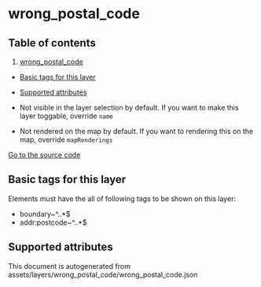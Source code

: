 wrong_postal_code
===================

## Table of contents

1. [wrong_postal_code](#wrong_postal_code)

- [Basic tags for this layer](#basic-tags-for-this-layer)
- [Supported attributes](#supported-attributes)


- Not visible in the layer selection by default. If you want to make this layer toggable, override `name`
- Not rendered on the map by default. If you want to rendering this on the map, override `mapRenderings`

[Go to the source code](../assets/layers/wrong_postal_code/wrong_postal_code.json)



Basic tags for this layer
---------------------------



Elements must have the all of following tags to be shown on this layer:

- boundary~^..*$
- addr:postcode~^..*$

Supported attributes
----------------------



This document is autogenerated from assets/layers/wrong_postal_code/wrong_postal_code.json